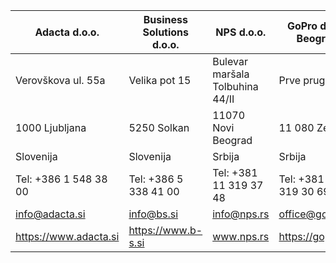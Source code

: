Adacta d.o.o.|Business Solutions d.o.o.|​NPS d.o.o.|​GoPro d.o.o. Beograd
-------------|-------------------------|----------|--------------------
Verovškova ul. 55a|Velika pot 15|Bulevar maršala Tolbuhina 44/II|Prve pruge 27c
1000 Ljubljana|5250 Solkan|11070 Novi Beograd|11 080 Zemun
Slovenija|Slovenija|Srbija|Srbija
Tel: +386 1 548 38 00|Tel: +386 5 338 41 00| Tel: +381 11 319 37 48|Tel: +381 11 319 30 69
info@adacta.si|info@bs.si|info@nps.rs|office@gopro.rs
https://www.adacta.si|https://www.b-s.si|www.nps.rs|https://gopro.rs
